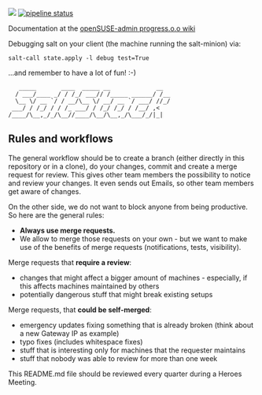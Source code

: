 <a href="https://en.opensuse.org/openSUSE:Heroes"><img src="https://img.shields.io/badge/openSUSE-Heroes-brightgreen.svg?logo=data%3Aimage%2Fpng%3Bbase64%2CiVBORw0KGgoAAAANSUhEUgAAABAAAAAQCAMAAAAoLQ9TAAAAk1BMVEUAAABmmQCR0AdmmQB7tAOR0Ad0qwKR0AdmmQB7tAOGwgWR0AeR0AdmmQB0qwKR0AdmmQBmmQBwpgF2rQJ7tAOR0AdvpQF5sQOR0AdyqQKIxQWR0Ad1rQKR0Ad0qwJ3rwKJxgWR0Ad5sgN9tgN%2BuASR0Ad%2FugSLyAaR0Ad7tAN%2BtwOAuwSGwgWIxQWLyQaOzAaR0Ac0QkqCAAAAKXRSTlMADw8fHx8vLz8%2FPz9PX19fb39%2Ff39%2Fj4%2BPn5%2Bfr6%2B%2Fv7%2B%2Fz8%2Ff3%2B%2Fv7%2FtiEuIAAACOSURBVBgZbcHbFkJAAAXQQ8kUJRXRGKHblKHz%2F19XLq3Vg70xSUaejX%2F8uknfRs%2BW%2FJEuAEdzYLL4Sh%2BQHLSLSK0uGuDo5PGp5gzAUbIkC4cK7LwbajfNhSTB3qZqdRKVpMGDHeWsz7UxdS5w4ED5lhCzoIBVcaTLUps9YMX3hj3zSgU6lgh32THcCkz5AIT0Glg8M2spAAAAAElFTkSuQmCC"/></a> [![pipeline status](https://gitlab.infra.opensuse.org/infra/salt/badges/production/pipeline.svg)](https://gitlab.infra.opensuse.org/infra/salt/commits/production)

Documentation at the [openSUSE-admin progress.o.o wiki](https://progress.opensuse.org/projects/opensuse-admin-wiki/wiki)

Debugging salt on your client (the machine running the salt-minion) via:

`salt-call state.apply -l debug test=True`

 ...and remember to have a lot of fun! :-)


```
   _____       ____  _____ __             __
  / ___/____ _/ / /_/ ___// /_____ ______/ /__
  \__ \/ __ `/ / __/\__ \/ __/ __ `/ ___/ //_/
 ___/ / /_/ / / /_ ___/ / /_/ /_/ / /__/ ,<
/____/\__,_/_/\__//____/\__/\__,_/\___/_/|_|
```


Rules and workflows
-------------------

The general workflow should be to create a branch (either directly in this repository or in a clone), do your changes, commit and create a merge request for review. This gives other team members the possibility to notice and review your changes. It even sends out Emails, so other team members get aware of changes.

On the other side, we do not want to block anyone from being productive. So here are the general rules:

* **Always use merge requests.** 
* We allow to merge those requests on your own - but we want to make use of the benefits of merge requests (notifications, tests, visibility).


Merge requests that **require a review**:
* changes that might affect a bigger amount of machines - especially, if this affects machines maintained by others
* potentially dangerous stuff that might break existing setups

Merge requests, that **could be self-merged**:
* emergency updates fixing something that is already broken (think about a new Gateway IP as example)
* typo fixes (includes whitespace fixes)
* stuff that is interesting only for machines that the requester maintains
* stuff that nobody was able to review for more than one week

This README.md file should be reviewed every quarter during a Heroes Meeting.
